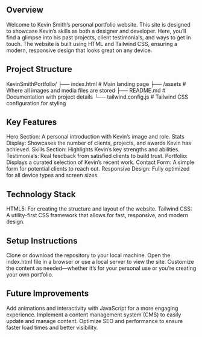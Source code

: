 ## Overview
Welcome to Kevin Smith’s personal portfolio website. This site is designed to showcase Kevin’s skills as both a designer and developer. Here, you’ll find a glimpse into his past projects, client testimonials, and ways to get in touch. The website is built using HTML and Tailwind CSS, ensuring a modern, responsive design that looks great on any device.

## Project Structure
KevinSmithPortfolio/
├── index.html # Main landing page
├── /assets # Where all images and media files are stored
├── README.md # Documentation with project details
└── tailwind.config.js # Tailwind CSS configuration for styling

## Key Features
Hero Section: A personal introduction with Kevin’s image and role.
Stats Display: Showcases the number of clients, projects, and awards Kevin has achieved.
Skills Section: Highlights Kevin’s key strengths and abilities.
Testimonials: Real feedback from satisfied clients to build trust.
Portfolio: Displays a curated selection of Kevin’s recent work.
Contact Form: A simple form for potential clients to reach out.
Responsive Design: Fully optimized for all device types and screen sizes.

## Technology Stack
HTML5: For creating the structure and layout of the website.
Tailwind CSS: A utility-first CSS framework that allows for fast, responsive, and modern design.

## Setup Instructions
Clone or download the repository to your local machine.
Open the index.html file in a browser or use a local server to view the site.
Customize the content as needed—whether it’s for your personal use or you’re creating your own portfolio.

## Future Improvements
Add animations and interactivity with JavaScript for a more engaging experience.
Implement a content management system (CMS) to easily update and manage content.
Optimize SEO and performance to ensure faster load times and better visibility.

